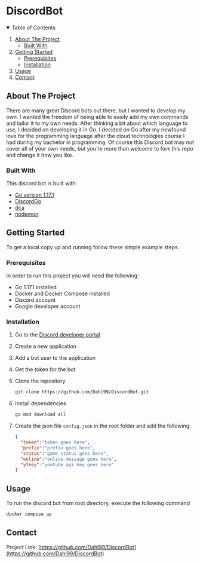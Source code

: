 # DiscordBot

<!-- TABLE OF CONTENTS -->
<details open="open">
  <summary>Table of Contents</summary>
  <ol>
    <li>
      <a href="#about-the-project">About The Project</a>
      <ul>
        <li><a href="#built-with">Built With</a></li>
      </ul>
    </li>
    <li>
      <a href="#getting-started">Getting Started</a>
      <ul>
        <li><a href="#prerequisites">Prerequisites</a></li>
        <li><a href="#installation">Installation</a></li>
      </ul>
    </li>
    <li><a href="#usage">Usage</a></li>
    <li><a href="#contact">Contact</a></li>
  </ol>
</details>

## About The Project

There are many great Discord bots out there, but I wanted to develop my own. I wanted the freedom of being able to easily add my own commands and tailor it to my own needs. After thinking a bit about which language to use, I decided on developing it in Go. I decided on Go after my newfound love for the programming language after the cloud technologies course I had during my bachelor in programming. Of course this Discord bot may not cover all of your own needs, but you're more than welcome to fork this repo and change it how you like.

### Built With

This discord bot is built with:

* [Go version 1.17.1](https://golang.org/)
* [DiscordGo](https://github.com/bwmarrin/discordgo)
* [dca](https://github.com/jonas747/dca)
* [nodemon](https://nodemon.io/)

## Getting Started

To get a local copy up and running follow these simple example steps.

### Prerequisites

In order to run this project you will need the following:

* Go 1.17.1 installed
* Docker and Docker Compose installed
* Discord account
* Google developer account

### Installation

1. Go to the [Discord developer portal](https://discord.com/developers)
2. Create a new application
3. Add a bot user to the application
4. Get the token for the bot
5. Clone the repository

   ```sh
   git clone https://github.com/Dahl99/DiscordBot.git
   ```

6. Install dependencies

   ```sh
   go mod download all
   ```

7. Create the json file `config.json` in the root folder and add the following:

    ```json
    {
      "token":"token goes here",
      "prefix":"prefix goes here",
      "status":"game status goes here",
      "online":"online message goes here",
      "ytkey":"youtube api key goes here"
    }
    ```

## Usage

To run the discord bot from root directory, execute the following command

```sh
docker compose up
```

## Contact

Project Link: [https://github.com/Dahl99/DiscordBot](https://github.com/Dahl99/DiscordBot)
